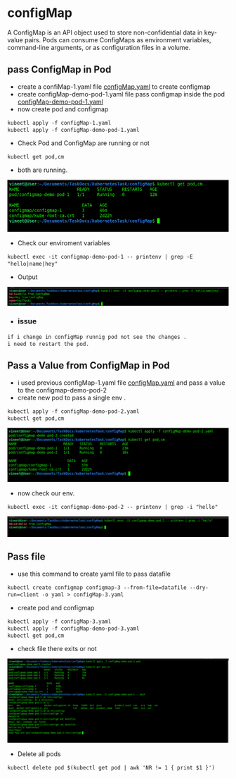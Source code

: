 # configMap 
A ConfigMap is an API object used to store non-confidential data in key-value pairs. Pods can consume ConfigMaps as environment variables, command-line arguments, or as configuration files in a volume.

## pass ConfigMap in Pod 
* create a confiMap-1.yaml file [configMap.yaml](../configMap/configMap-1.yaml) to create configmap
* create configMap-demo-pod-1.yaml file pass configmap inside the pod [configMap-demo-pod-1.yaml](../configMap/configMap-demo-pod-1.yaml)
* now create pod and configmap 
```
kubectl apply -f configMap-1.yaml
kubectl apply -f configMap-demo-pod-1.yaml
```
* Check Pod and ConfigMap are running or not 
```
kubectl get pod,cm
```
* both are running.

![outPut](../configMap/img/2025-08-25_16-18.png)

* Check our enviroment variables
```
kubectl exec -it configmap-demo-pod-1 -- printenv | grep -E "hello|name|hey"
```
* Output 

![Output](../configMap/img/2025-08-25_16-16.png)

* ### issue 
``` 
if i change in configMap runnig pod not see the changes .
i need to restart the pod.

```


## Pass a Value from ConfigMap in Pod 
* i used previous configMap-1.yaml file [configMap.yaml](../configMap/configMap-1.yaml) and pass a value to the configmap-demo-pod-2 
* create new pod to pass a single env .
```
kubectl apply -f configMap-demo-pod-2.yaml
kubectl get pod,cm
```
![OutpUt](../configMap/img/2025-08-25_16-29.png)

* now check our env. 
```
kubectl exec -it configmap-demo-pod-2 -- printenv | grep -i "hello"
```
![OutpUt](../configMap/img/2025-08-25_16-32.png)

## Pass file 
* use this command to create yaml file to pass datafile
```
kubectl create configmap configmap-3 --from-file=datafile --dry-run=client -o yaml > configMap-3.yaml
```

* create pod and configmap
```
kubectl apply -f configMap-3.yaml
kubectl apply -f configMap-demo-pod-3.yaml
kubectl get pod,cm 
```
* check file there exits or not 


![OutPut](../configMap/img/2025-08-25_17-24.png)


* Delete all pods 

```
kubectl delete pod $(kubectl get pod | awk 'NR != 1 { print $1 }')
```